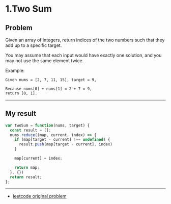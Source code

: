 # 1.Two Sum

## Problem

Given an array of integers, return indices of the two numbers such that they add up to a specific target.

You may assume that each input would have exactly one solution, and you may not use the same element twice.

Example:

``` text
Given nums = [2, 7, 11, 15], target = 9,

Because nums[0] + nums[1] = 2 + 7 = 9,
return [0, 1].
```

---

## My result

``` js
var twoSum = function(nums, target) {
  const result = [];
  nums.reduce((map, current, index) => {
    if (map[target - current] !== undefined) {
      result.push(map[target - current], index)
    }

    map[current] = index;

    return map;
  }, {})
  return result;
};
```

---
- [leetcode original problem](https://leetcode.com/problems/two-sum/)